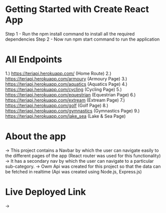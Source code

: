 # Getting Started with Create React App

Step 1 - Run the npm install command to install all the required dependencies
Step 2 - Now run npm start command to run the application

# All Endpoints

1.) https://teriapi.herokuapp.com/ (Home Route)
2.) https://teriapi.herokuapp.com/armoury (Armoury Page)
3.) https://teriapi.herokuapp.com/aquatics (Aquatics Page)
4.) https://teriapi.herokuapp.com/cycling (Cycling Page)
5.) https://teriapi.herokuapp.com/equestrian (Equestrian Page)
6.) https://teriapi.herokuapp.com/extream (Extream Page)
7.) https://teriapi.herokuapp.com/golf (Golf Page)
8.) https://teriapi.herokuapp.com/gymnastics (Gymnastics Page)
9.) https://teriapi.herokuapp.com/lake_sea (Lake & Sea Page)

# About the app
-> This project contains a Navbar by which the user can navigate easily
to the different pages of the app (React router was used for this functionality)
-> It has a secondary nav by which the user can navigate to a particular
sub-category.
-> Owm Api was created for this project so that the data can be fetched
in realtime (Api was created using Node.js, Express.js)

# Live Deployed Link
-> 